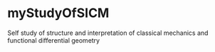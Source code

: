 # myStudyOfSICM
Self study of structure and interpretation of classical mechanics and functional differential geometry
